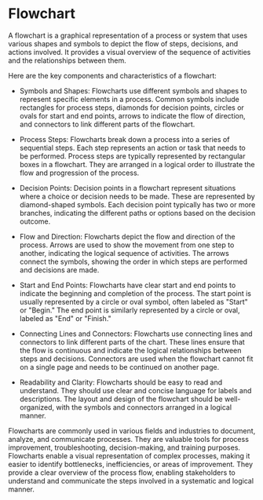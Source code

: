 # Flowchart

A flowchart is a graphical representation of a process or system that uses various shapes and symbols to depict the flow of steps, decisions, and actions involved. It provides a visual overview of the sequence of activities and the relationships between them.

Here are the key components and characteristics of a flowchart:

* Symbols and Shapes: Flowcharts use different symbols and shapes to represent specific elements in a process. Common symbols include rectangles for process steps, diamonds for decision points, circles or ovals for start and end points, arrows to indicate the flow of direction, and connectors to link different parts of the flowchart.

* Process Steps: Flowcharts break down a process into a series of sequential steps. Each step represents an action or task that needs to be performed. Process steps are typically represented by rectangular boxes in a flowchart. They are arranged in a logical order to illustrate the flow and progression of the process.

* Decision Points: Decision points in a flowchart represent situations where a choice or decision needs to be made. These are represented by diamond-shaped symbols. Each decision point typically has two or more branches, indicating the different paths or options based on the decision outcome.

* Flow and Direction: Flowcharts depict the flow and direction of the process. Arrows are used to show the movement from one step to another, indicating the logical sequence of activities. The arrows connect the symbols, showing the order in which steps are performed and decisions are made.

* Start and End Points: Flowcharts have clear start and end points to indicate the beginning and completion of the process. The start point is usually represented by a circle or oval symbol, often labeled as "Start" or "Begin." The end point is similarly represented by a circle or oval, labeled as "End" or "Finish."

* Connecting Lines and Connectors: Flowcharts use connecting lines and connectors to link different parts of the chart. These lines ensure that the flow is continuous and indicate the logical relationships between steps and decisions. Connectors are used when the flowchart cannot fit on a single page and needs to be continued on another page.

* Readability and Clarity: Flowcharts should be easy to read and understand. They should use clear and concise language for labels and descriptions. The layout and design of the flowchart should be well-organized, with the symbols and connectors arranged in a logical manner.

Flowcharts are commonly used in various fields and industries to document, analyze, and communicate processes. They are valuable tools for process improvement, troubleshooting, decision-making, and training purposes. Flowcharts enable a visual representation of complex processes, making it easier to identify bottlenecks, inefficiencies, or areas of improvement. They provide a clear overview of the process flow, enabling stakeholders to understand and communicate the steps involved in a systematic and logical manner.